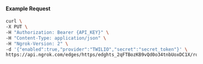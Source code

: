 <!-- Code generated for API Clients. DO NOT EDIT. -->

#### Example Request

```bash
curl \
-X PUT \
-H "Authorization: Bearer {API_KEY}" \
-H "Content-Type: application/json" \
-H "Ngrok-Version: 2" \
-d '{"enabled":true,"provider":"TWILIO","secret":"secret_token"}' \
https://api.ngrok.com/edges/https/edghts_2qFTBozKB9vQd0o34tnbUoxDC1X/routes/edghtsrt_2qFTBmYJ75LNL8FwaTBrJW3P9mG/webhook_verification
```
